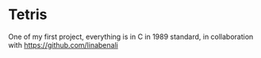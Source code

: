 # Tetris

One of my first project, everything is in C in 1989 standard, in collaboration with https://github.com/linabenali

